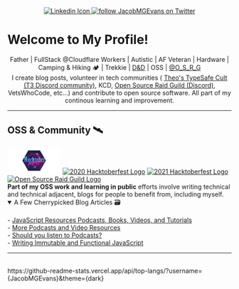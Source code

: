 <p align="center">
  <a href="https://www.linkedin.com/in/jacob-m-g-evans/"
    ><img
      alt="Linkedin Icon"
      src="https://www.freepnglogos.com/uploads/linkedin-blue-style-logo-png-0.png"
      height="20"
    />
  </a>
  <a
    href="https://twitter.com/JacobMGEvans?ref_src=twsrc%5Etfw"
    class="twitter-follow-button"
  >
    <img
      src="https://img.shields.io/twitter/follow/JacobMGEvans?style=social"
      alt="follow JacobMGEvans on Twitter"
    />
  </a>
</p>

<h1 class="text-3xl font-bold underline">Welcome to My Profile!</h1>

<center>
Father | FullStack @Cloudflare Workers | Autistic | AF Veteran | Hardware | Camping & Hiking 🏕️ | Trekkie | <a href="http://twitch.tv/jacobmgevans" >D&D</a> | OSS | 
<a href="https://twitter.com/O_S_R_G">@O_S_R_G</a>
 <br />
 I create blog posts, volunteer in tech communities ( <a href="https://discord.gg/xQsq2JzcUM">Theo's TypeSafe Cult (T3 Discord community)</a>, KCD, <a href="https://discord.gg/urQuPURusm">Open Source Raid Guild (Discord)</a>, VetsWhoCode, etc...) and contribute to open source software. All part of my continous learning and improvement.
</center>

<hr />

<h2>OSS & Community 🛰️</h2>
<span>
  <a href="https://dev.to/jacobmgevans"
    ><img
      src="https://github.com/JacobMGEvans/JacobMGEvans/raw/main/assets/hacktoberfest.png"
      alt="2019 Hacktoberfest Logo"
      height="60"
  /></a>
  <a href="https://dev.to/jacobmgevans"
    ><img
      src="https://res.cloudinary.com/practicaldev/image/fetch/s--Lojm4XAD--/c_imagga_scale,f_auto,fl_progressive,h_900,q_auto,w_1600/https://dev-to-uploads.s3.amazonaws.com/i/9g2loqfoe84qeh8qqpa4.png"
      alt="2020 Hacktoberfest Logo"
      height="60"
  /></a>
  <a href="https://dev.to/jacobmgevans"
    ><img
      src="https://res.cloudinary.com/practicaldev/image/fetch/s--S16JKqF1--/c_imagga_scale,f_auto,fl_progressive,h_420,q_auto,w_1000/https://dev-to-uploads.s3.amazonaws.com/uploads/articles/usrb72jmn6idi0121np5.png"
      alt="2021 Hacktoberfest Logo"
      height="60"
  /></a>
  <a href="https://osrg.t3.gg">
    <img
      src="https://osrg.t3.gg/assets/logo-full.svg"
      alt="Open Source Raid Guild Logo"
      height="60"
    />
  </a>
</span>
<br />
<b>Part of my OSS work and learning in public</b> efforts involve writing
technical and technical adjacent, blogs for people to benefit from, including
myself.

<details open>
  <summary>A Few Cherrypicked Blog Articles 🗃️</summary>
  <br />
  - <a href="https://dev.to/jacobmgevans/javascript-resources-podcasts-books-videos-and-tutorials-4a6e"> JavaScript Resources Podcasts, Books, Videos, and Tutorials</a>
  <br />
  - <a href="https://dev.to/jacobmgevans/more-podcasts-and-video-programming-resources-5a8k">More Podcasts and Video Resources</a>
  <br />
  - <a href="https://dev.to/jacobmgevans/should-you-listen-to-podcasts-4m5j">Should you listen to Podcasts?</a>
  <br />
  - <a href="https://dev.to/jacobmgevans/writing-immutable-javascript-why-how-3if6">Writing Immutable and Functional JavaScript</a>
</details>

<hr />
<br />
https://github-readme-stats.vercel.app/api/top-langs/?username={JacobMGEvans}&theme={dark}
